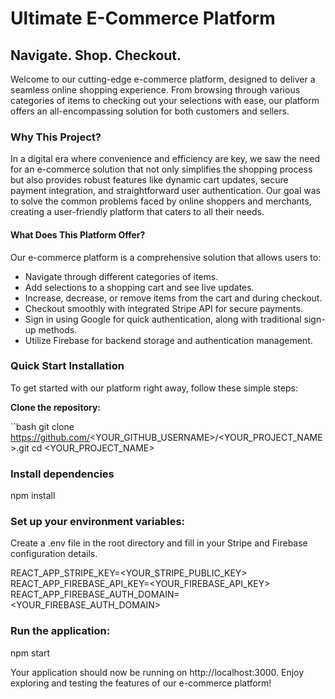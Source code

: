 # Ultimate E-Commerce Platform
## Navigate. Shop. Checkout.

Welcome to our cutting-edge e-commerce platform, designed to deliver a seamless online shopping experience. From browsing through various categories of items to checking out your selections with ease, our platform offers an all-encompassing solution for both customers and sellers.

### Why This Project?
In a digital era where convenience and efficiency are key, we saw the need for an e-commerce solution that not only simplifies the shopping process but also provides robust features like dynamic cart updates, secure payment integration, and straightforward user authentication. Our goal was to solve the common problems faced by online shoppers and merchants, creating a user-friendly platform that caters to all their needs.

#### What Does This Platform Offer?
Our e-commerce platform is a comprehensive solution that allows users to:

- Navigate through different categories of items.
- Add selections to a shopping cart and see live updates.
- Increase, decrease, or remove items from the cart and during checkout.
- Checkout smoothly with integrated Stripe API for secure payments.
- Sign in using Google for quick authentication, along with traditional sign-up methods.
- Utilize Firebase for backend storage and authentication management.

### Quick Start Installation

To get started with our platform right away, follow these simple steps:

**Clone the repository:**

``bash
git clone https://github.com/<YOUR_GITHUB_USERNAME>/<YOUR_PROJECT_NAME>.git
cd <YOUR_PROJECT_NAME>

### Install dependencies

npm install

### Set up your environment variables:

Create a .env file in the root directory and fill in your Stripe and Firebase configuration details.

REACT_APP_STRIPE_KEY=<YOUR_STRIPE_PUBLIC_KEY>
REACT_APP_FIREBASE_API_KEY=<YOUR_FIREBASE_API_KEY>
REACT_APP_FIREBASE_AUTH_DOMAIN=<YOUR_FIREBASE_AUTH_DOMAIN>

### Run the application:

npm start

Your application should now be running on http://localhost:3000. Enjoy exploring and testing the features of our e-commerce platform!


